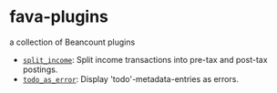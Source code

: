# fava-plugins

a collection of Beancount plugins

- [`split_income`](https://github.com/beancount/fava-plugins/blob/master/fava_plugins/split_income.py): Split income transactions into pre-tax and post-tax postings.
- [`todo_as_error`](https://github.com/beancount/fava-plugins/blob/master/fava_plugins/todo_as_error.py): Display 'todo'-metadata-entries as errors.
